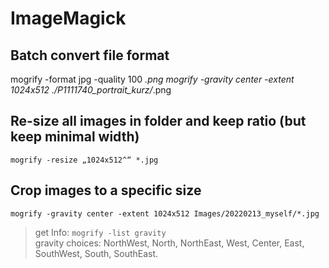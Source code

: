 # ImageMagick
## Batch convert file format
mogrify -format jpg -quality 100 *.png
mogrify -gravity center -extent 1024x512 ./P1111740_portrait_kurz/*.png


## Re-size all images in folder and keep ratio (but keep minimal width)
`mogrify -resize „1024x512^“ *.jpg`

## Crop images to a specific size
`mogrify -gravity center -extent 1024x512 Images/20220213_myself/*.jpg`

> get Info: `mogrify -list gravity`  
> gravity choices: NorthWest, North, NorthEast, West, Center, East, SouthWest, South, SouthEast.